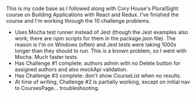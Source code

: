 This is my code base as I followed along with Cory House's PluralSight course on Building Applications with React and Redux.  I've finished the course and I'm working through the 10 challenge problems.
<ul>
  <li>Uses Mocha test runner instead of Jest (though the Jest examples also work; there are npm scripts for them in the package.json file).  The reason is I'm on Windows (often) and Jest tests were taking 1000x longer than they should to run.  This is a known problem, so I went with Mocha.  Much faster tests.</li>
  <li>Has Challenge #1 complete: authors admin with no Delete button for assigned authors and also mockApi validation.</li>
  <li>Has Challenge #3 complete: don't show CourseList when no results.</li>
  <li>At time of writing, Challenge #2 is partially working, except on initial nav to CoursesPage... troubleshooting.</li>
